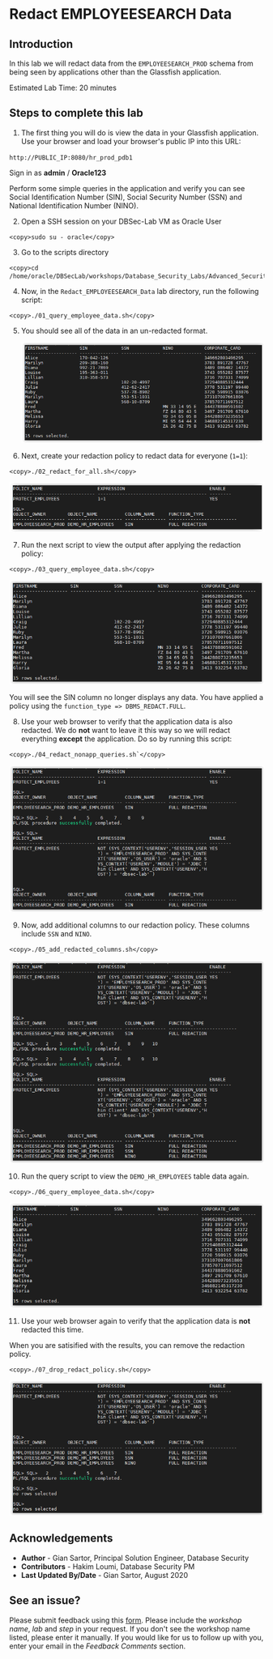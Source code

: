 # Redact EMPLOYEESEARCH Data

## Introduction

In this lab we will redact data from the `EMPLOYEESEARCH_PROD` schema from being seen by applications other than the Glassfish application.

Estimated Lab Time: 20 minutes

## Steps to complete this lab

1. The first thing you will do is view the data in your Glassfish application.  Use your browser and load your browser's public IP into this URL:

  `http://PUBLIC_IP:8080/hr_prod_pdb1`

  Sign in as **admin** / **Oracle123**

  Perform some simple queries in the application and verify you can see Social Identification Number (SIN), Social Security Number (SSN) and National Identification Number (NINO).

2. Open a SSH session on your DBSec-Lab VM as Oracle User

````
<copy>sudo su - oracle</copy>
````

3. Go to the scripts directory

````
<copy>cd /home/oracle/DBSecLab/workshops/Database_Security_Labs/Advanced_Security/Data_Redaction/Redact_EMPLOYEESEARCH_Data</copy>
````

4. Now, in the `Redact_EMPLOYEESEARCH_Data` lab directory, run the following script:

````
<copy>./01_query_employee_data.sh</copy>
````

5. You should see all of the data in an un-redacted format.

   ![](./images/dr-001.png)

6. Next, create your redaction policy to redact data for everyone (`1=1`):

````
<copy>./02_redact_for_all.sh</copy>
````
   ![](./images/dr-002.png)

7. Run the next script to view the output after applying the redaction policy:

````
<copy>./03_query_employee_data.sh</copy>
````
   ![](./images/dr-003.png)

 You will see the SIN column no longer displays any data. You have applied a policy using the `function_type => DBMS_REDACT.FULL`.

8. Use your web browser to verify that the application data is also redacted. We do **not** want to leave it this way so we will redact everything **except** the application.  Do so by running this script:

````
<copy>./04_redact_nonapp_queries.sh`</copy>
````

   ![](./images/dr-004.png)

9. Now, add additional columns to our redaction policy. These columns include `SSN` and `NINO`.

````
<copy>./05_add_redacted_columns.sh</copy>
````

   ![](./images/dr-005.png)

10. Run the query script to view the `DEMO_HR_EMPLOYEES` table data again.

````
<copy>./06_query_employee_data.sh</copy>
````

   ![](./images/dr-006.png)

11.  Use your web browser again to verify that the application data is **not** redacted this time. 

When you are satisified with the results, you can remove the redaction policy.

````
<copy>./07_drop_redact_policy.sh</copy>
````

   ![](./images/dr-007.png)

## Acknowledgements
- **Author** - Gian Sartor, Principal Solution Engineer, Database Security
- **Contributors** - Hakim Loumi, Database Security PM
- **Last Updated By/Date** - Gian Sartor, August 2020

## See an issue?
Please submit feedback using this [form](https://apexapps.oracle.com/pls/apex/f?p=133:1:::::P1_FEEDBACK:1). Please include the *workshop name*, *lab* and *step* in your request.  If you don't see the workshop name listed, please enter it manually. If you would like for us to follow up with you, enter your email in the *Feedback Comments* section.
